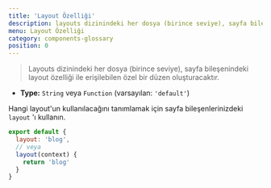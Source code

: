 ```yaml
---
title: 'Layout Özelliği'
description: layouts dizinindeki her dosya (birince seviye), sayfa bileşenindeki layout özelliği ile erişilebilen özel bir düzen oluşturacaktır.
menu: Layout Özelliği
category: components-glossary
position: 0
---
```


> Layouts dizinindeki her dosya (birince seviye), sayfa bileşenindeki layout özelliği ile erişilebilen özel bir düzen oluşturacaktır.

- **Type:** `String` veya `Function` (varsayılan: `'default'`)

Hangi layout'un kullanılacağını tanımlamak için sayfa bileşenlerinizdeki `layout` 'ı kullanın.

```js
export default {
  layout: 'blog',
  // veya
  layout(context) {
    return 'blog'
  }
}
```

